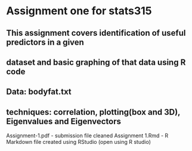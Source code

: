 # Assignment one for stats315

## This assignment covers identification of useful predictors in a given
## dataset and basic graphing of that data using R code

## Data: bodyfat.txt
## techniques: correlation, plotting(box and 3D), Eigenvalues and Eigenvectors

Assignment-1.pdf - submission file cleaned
Assignment 1.Rmd - R Markdown file created using RStudio (open using R studio)
